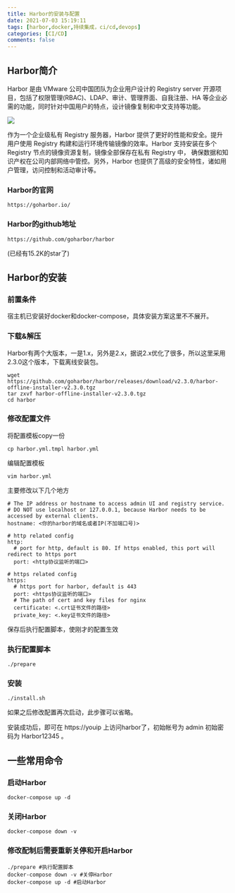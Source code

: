 ```yaml
---
title: Harbor的安装与配置
date: 2021-07-03 15:19:11
tags: [harbor,docker,持续集成，ci/cd,devops]
categories: [CI/CD]
comments: false
---
```


## Harbor简介

Harbor 是由 VMware 公司中国团队为企业用户设计的 Registry server 开源项目，包括了权限管理(RBAC)、LDAP、审计、管理界面、自我注册、HA 等企业必需的功能，同时针对中国用户的特点，设计镜像复制和中文支持等功能。

![](https://static.oschina.net/uploads/space/2016/1117/163439_2f9X_2671340.png)

作为一个企业级私有 Registry 服务器，Harbor 提供了更好的性能和安全。提升用户使用 Registry 构建和运行环境传输镜像的效率。Harbor 支持安装在多个 Registry 节点的镜像资源复制，镜像全部保存在私有 Registry 中， 确保数据和知识产权在公司内部网络中管控。另外，Harbor 也提供了高级的安全特性，诸如用户管理，访问控制和活动审计等。

### Harbor的官网

```
https://goharbor.io/
```

### Harbor的github地址

```
https://github.com/goharbor/harbor
```

(已经有15.2K的star了)

## Harbor的安装

### 前置条件

宿主机已安装好docker和docker-compose，具体安装方案这里不不展开。

### 下载&解压

Harbor有两个大版本，一是1.x，另外是2.x，据说2.x优化了很多，所以这里采用2.3.0这个版本，下载离线安装包。

```
wget https://github.com/goharbor/harbor/releases/download/v2.3.0/harbor-offline-installer-v2.3.0.tgz
tar zxvf harbor-offline-installer-v2.3.0.tgz
cd harbor
```

### 修改配置文件

将配置模板copy一份

```
cp harbor.yml.tmpl harbor.yml
```

编辑配置模板

```
vim harbor.yml
```

主要修改以下几个地方

```
# The IP address or hostname to access admin UI and registry service.
# DO NOT use localhost or 127.0.0.1, because Harbor needs to be accessed by external clients.
hostname: <你的harbor的域名或者IP(不加端口号)>

# http related config
http:
  # port for http, default is 80. If https enabled, this port will redirect to https port
  port: <http协议监听的端口>

# https related config
https:
  # https port for harbor, default is 443
  port: <https协议监听的端口>
  # The path of cert and key files for nginx
  certificate: <.crt证书文件的路径>
  private_key: <.key证书文件的路径>
```

保存后执行配置脚本，使刚才的配置生效

### 执行配置脚本

```
./prepare
```

### 安装

```
./install.sh
```

如果之后修改配置再次启动，此步骤可以省略。

安装成功后，即可在 https://youip 上访问harbor了，初始帐号为 admin 初始密码为 Harbor12345 。

## 一些常用命令

### 启动Harbor

```
docker-compose up -d
```

### 关闭Harbor

```
docker-compose down -v
```

### 修改配制后需要重新关停和开启Harbor

```
./prepare #执行配置脚本
docker-compose down -v #关停Harbor
docker-compose up -d #启动Harbor
```